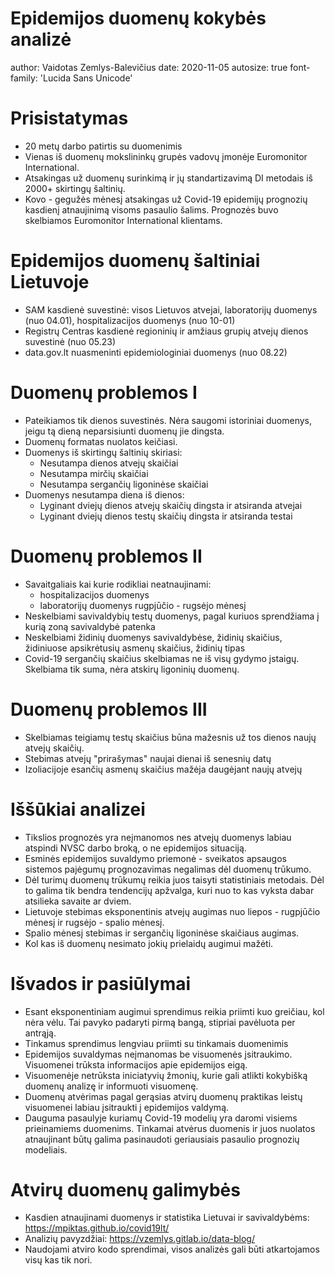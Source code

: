 Epidemijos duomenų kokybės analizė
========================================================
author: Vaidotas Zemlys-Balevičius
date: 2020-11-05
autosize: true
font-family: 'Lucida Sans Unicode'

Prisistatymas
========================================================


- 20 metų darbo patirtis su duomenimis
- Vienas iš duomenų mokslininkų grupės vadovų įmonėje Euromonitor International.
- Atsakingas už duomenų surinkimą ir jų standartizavimą DI metodais iš 2000+ skirtingų šaltinių.
- Kovo - gegužės mėnesį atsakingas už Covid-19 epidemijų prognozių kasdienį atnaujinimą visoms pasaulio šalims. Prognozės buvo skelbiamos Euromonitor International klientams.



Epidemijos duomenų šaltiniai Lietuvoje
========================================================

- SAM kasdienė suvestinė: visos Lietuvos atvejai, laboratorijų duomenys (nuo 04.01), hospitalizacijos duomenys (nuo 10-01)
- Registrų Centras kasdienė regioninių ir amžiaus grupių atvejų dienos suvestinė (nuo 05.23)
- data.gov.lt nuasmeninti epidemiologiniai duomenys (nuo 08.22)

Duomenų problemos I
=====================================================

 - Pateikiamos tik dienos suvestinės. Nėra saugomi istoriniai duomenys, jeigu tą dieną neparsisiunti duomenų jie dingsta.
 - Duomenų formatas nuolatos keičiasi.
 - Duomenys iš skirtingų šaltinių skiriasi:
    + Nesutampa dienos atvejų skaičiai
    + Nesutampa mirčių skaičiai
    + Nesutampa sergančių ligoninėse skaičiai
 - Duomenys nesutampa diena iš dienos:
    + Lyginant dviejų dienos atvejų skaičių dingsta ir atsiranda atvejai
    + Lyginant dviejų dienos testų skaičių dingsta ir atsiranda testai

Duomenų problemos II
====================================================

 - Savaitgaliais kai kurie rodikliai neatnaujinami:
    + hospitalizacijos duomenys
    + laboratorijų duomenys rugpjūčio - rugsėjo mėnesį
 - Neskelbiami savivaldybių testų duomenys, pagal kuriuos sprendžiama į kurią zoną savivaldybė patenka
 - Neskelbiami židinių duomenys savivaldybėse, židinių skaičius, židiniuose apsikrėtusių asmenų skaičius, židinių tipas
 - Covid-19 sergančių skaičius skelbiamas ne iš visų gydymo įstaigų. Skelbiama tik suma, nėra atskirų ligoninių duomenų.

Duomenų problemos III
=====================================================

  - Skelbiamas teigiamų testų skaičius būna mažesnis už tos dienos naujų atvejų skaičių.
  - Stebimas atvejų "prirašymas" naujai dienai iš senesnių datų
  - Izoliacijoje esančių asmenų skaičius mažėja daugėjant naujų atvejų


Iššūkiai analizei
=================================================
  - Tikslios prognozės yra neįmanomos nes atvejų duomenys labiau atspindi NVSC darbo broką, o ne epidemijos situaciją.
  - Esminės epidemijos suvaldymo priemonė - sveikatos apsaugos sistemos pajėgumų prognozavimas negalimas dėl duomenų trūkumo.
  - Dėl turimų duomenų trūkumų reikia juos taisyti statistiniais metodais. Dėl to galima
tik bendra tendencijų apžvalga, kuri nuo to kas vyksta dabar atsilieka savaite ar dviem.
  - Lietuvoje stebimas eksponentinis atvejų augimas nuo liepos - rugpjūčio mėnesį ir rugsėjo - spalio mėnesį.
  - Spalio mėnesį stebimas ir sergančių ligoninėse skaičiaus augimas.
  - Kol kas iš duomenų nesimato jokių prielaidų augimui mažėti.

Išvados ir pasiūlymai
=====================================================

 - Esant eksponentiniam augimui sprendimus reikia priimti kuo greičiau, kol nėra vėlu. Tai pavyko padaryti pirmą bangą, stipriai pavėluota per antrąją.
 - Tinkamus sprendimus lengviau priimti su tinkamais duomenimis
 - Epidemijos suvaldymas neįmanomas be visuomenės įsitraukimo. Visuomenei trūksta informacijos apie epidemijos eigą.
 - Visuomenėje netrūksta iniciatyvių žmonių, kurie gali atlikti kokybišką duomenų analizę ir informuoti visuomenę.
 - Duomenų atvėrimas pagal gerąsias atvirų duomenų praktikas leistų visuomenei labiau įsitraukti į epidemijos valdymą.
 - Dauguma pasaulyje kuriamų Covid-19 modelių yra daromi visiems prieinamiems duomenims. Tinkamai atvėrus duomenis ir juos nuolatos atnaujinant būtų galima pasinaudoti geriausiais pasaulio prognozių modeliais.


Atvirų duomenų galimybės
====================================================

  - Kasdien atnaujinami duomenys ir statistika Lietuvai ir savivaldybėms:
  https://mpiktas.github.io/covid19lt/
  - Analizių pavyzdžiai: https://vzemlys.gitlab.io/data-blog/
  - Naudojami atviro kodo sprendimai, visos analizės gali būti atkartojamos visų kas tik nori.









